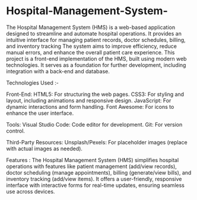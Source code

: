 # Hospital-Management-System-
The Hospital Management System (HMS) is a web-based application designed to streamline and automate hospital operations. It provides an intuitive interface for managing patient records, doctor schedules, billing, and inventory tracking The system aims to improve efficiency, reduce manual errors, and enhance the overall patient care experience.
This project is a front-end implementation of the HMS, built using modern web technologies. It serves as a foundation for further development, including integration with a back-end and database.


Technologies Used :-

Front-End:
HTML5: For structuring the web pages.
CSS3: For styling and layout, including animations and responsive design.
JavaScript: For dynamic interactions and form handling.
Font Awesome: For icons to enhance the user interface.

Tools:
Visual Studio Code: Code editor for development.
Git: For version control.

Third-Party Resources:
Unsplash/Pexels: For placeholder images (replace with actual images as needed).


Features : The Hospital Management System (HMS) simplifies hospital operations with features like patient management (add/view records), doctor scheduling (manage appointments), billing (generate/view bills), and inventory tracking (add/view items). It offers a user-friendly, responsive interface with interactive forms for real-time updates, ensuring seamless use across devices.

